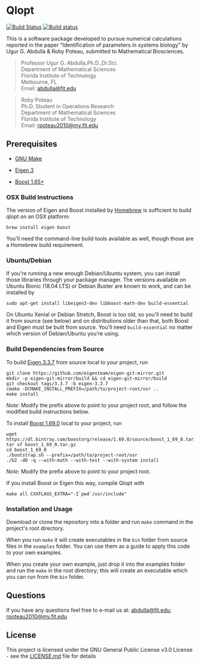 # Qlopt

[![Build Status](https://travis-ci.org/jgoldfar/qlopt.svg?branch=master)](https://travis-ci.org/jgoldfar/qlopt)
[![Build status](https://ci.appveyor.com/api/projects/status/7oe6e10sjbqt0g6w?svg=true)](https://ci.appveyor.com/project/jgoldfar/qlopt)


This is a software package developed to pursue numerical calculations reported 
in the paper “Identification of parameters in systems biology” by 
Ugur G. Abdulla & Roby Poteau, submitted to Mathematical Biosciences.

> Professor Ugur G. Abdulla,Ph.D.,Dr.Sci.  
> Department of Mathematical Sciences  
> Florida Institute of Technology  
> Melbourne, FL  
> Email: [abdulla@fit.edu](abdulla@fit.edu)

> Roby Poteau  
> Ph.D. Student in Operations Research  
> Department of Mathematical Sciences  
> Florida Institute of Technology  
> Email: [rpoteau2010@my.fit.edu](rpoteau2010@my.fit.edu)


## Prerequisites

* [GNU Make](https://www.gnu.org/software/make/)

* [Eigen 3](http://eigen.tuxfamily.org/index.php?title=Main_Page)

* [Boost 1.65+](https://www.boost.org)

### OSX Build Instructions

The version of Eigen and Boost installed by [Homebrew](https://brew.sh/) is sufficient to build qlopt on an OSX platform:

```shell
brew install eigen boost
```

You'll need the command-line build tools available as well, though those are a Homebrew build requirement.

### Ubuntu/Debian
If you're running a new enough Debian/Ubuntu system, you can install those libraries through your package manager.
The versions available on Ubuntu Bionic (18.04 LTS) or Debian Buster are known to work, and can be installed by

```shell
sudo apt-get install libeigen3-dev libboost-math-dev build-essential
```

On Ubuntu Xenial or Debian Stretch, Boost is too old, so you'll need to build it from source (see below) and on distributions older than that, both Boost and Eigen must be built from source.
You'll need `build-essential` no matter which version of Debian/Ubuntu you're using.

### Build Dependencies from Source

To build [Eigen 3.3.7](https://github.com/eigenteam/eigen-git-mirror) from source local to your project, run

```shell
git clone https://github.com/eigenteam/eigen-git-mirror.git
mkdir -p eigen-git-mirror/build && cd eigen-git-mirror/build
git checkout tags/3.3.7 -b eigen-3.3.7
cmake -DCMAKE_INSTALL_PREFIX=/path/to/project-root/usr ..
make install
```

*Note*: Modify the prefix above to point to your project root, and follow the modified build instructions below.

To install [Boost 1.69.0](https://dl.bintray.com/boostorg/release/1.69.0/source/boost_1_69_0.tar.gz) local to your project, run

```shell
wget https://dl.bintray.com/boostorg/release/1.69.0/source/boost_1_69_0.tar.gz
tar xf boost_1_69_0.tar.gz
cd boost_1_69_0
./bootstrap.sh --prefix=/path/to/project-root/usr
./b2 -d0 -q --with-math --with-test --with-system install
```

*Note*: Modify the prefix above to point to your project root.

If you install Boost or Eigen this way, compile Qlopt with

```shell
make all CXXFLAGS_EXTRA="-I`pwd`/usr/include"
```

### Installation and Usage

Download or clone the repository into a folder and run `make` command in the project's root directory.

When you run `make` it will create executables in the `bin` folder from source files 
in the `examples` folder. You can use them as a guide to apply this code to your
own examples.

When you create your own example, just drop it into the examples
folder and run the `make` in the root directory; this will create an
executable which you can run from the `bin` folder. 

## Questions
If you have any questions feel free to e-mail us at:
abdulla@fit.edu; rpoteau2010@my.fit.edu

## License
This project is licensed under the GNU General Public License v3.0 License - see the [LICENSE.md](LICENSE.md) file for details
